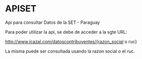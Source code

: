 # APISET
Api para consultar Datos de la SET - Paraguay

Para poder utilizar la api, se debe de acceder a la sgte URL:

http://www.jcazal.com/datoscontribuyentes/{razon_social o ruc}

La misma puede ser consultada usando la razon social o el ruc.

